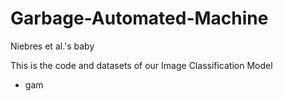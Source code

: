 # Garbage-Automated-Machine
Niebres et al.'s baby

This is the code and datasets of our Image Classification Model
- gam 

